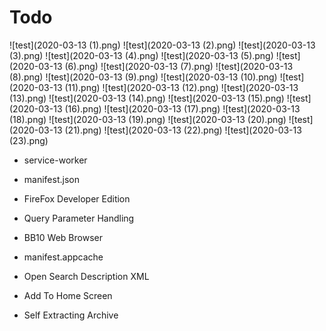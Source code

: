 # Todo

![test](2020-03-13 (1).png)
![test](2020-03-13 (2).png)
![test](2020-03-13 (3).png)
![test](2020-03-13 (4).png)
![test](2020-03-13 (5).png)
![test](2020-03-13 (6).png)
![test](2020-03-13 (7).png)
![test](2020-03-13 (8).png)
![test](2020-03-13 (9).png)
![test](2020-03-13 (10).png)
![test](2020-03-13 (11).png)
![test](2020-03-13 (12).png)
![test](2020-03-13 (13).png)
![test](2020-03-13 (14).png)
![test](2020-03-13 (15).png)
![test](2020-03-13 (16).png)
![test](2020-03-13 (17).png)
![test](2020-03-13 (18).png)
![test](2020-03-13 (19).png)
![test](2020-03-13 (20).png)
![test](2020-03-13 (21).png)
![test](2020-03-13 (22).png)
![test](2020-03-13 (23).png)



* service-worker
* manifest.json

* FireFox Developer Edition

* Query Parameter Handling

* BB10 Web Browser
* manifest.appcache
* Open Search Description XML
* Add To Home Screen

* Self Extracting Archive

